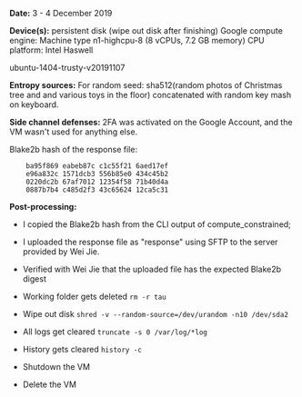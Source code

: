**Date:** 3 - 4 December 2019

**Device(s):**
    persistent disk (wipe out disk after finishing)
    Google compute engine: Machine type
    n1-highcpu-8 (8 vCPUs, 7.2 GB memory)
    CPU platform: Intel Haswell

ubuntu-1404-trusty-v20191107

**Entropy sources:** For random seed: sha512(random photos of Christmas tree and and various toys in the floor) concatenated with random key mash on keyboard. 

**Side channel defenses:** 2FA was activated on the Google Account, and the VM wasn't used for anything else.

Blake2b hash of the response file:

```
    ba95f869 eabeb87c c1c55f21 6aed17ef 
    e96a832c 1571dcb3 556b85e0 434c45b2 
    0220dc2b 67af7012 12354f58 71b40d4a 
    0887b7b4 c485d2f3 43c65624 12ca5c31 
```

**Post-processing:**

- I copied the Blake2b hash from the CLI output of compute_constrained;

- I uploaded the response file as "response" using SFTP to the server provided by Wei Jie.

- Verified with Wei Jie that the uploaded file has the expected Blake2b digest

- Working folder gets deleted `rm -r tau`

- Wipe out disk `shred -v --random-source=/dev/urandom -n10 /dev/sda2`

- All logs get cleared `truncate -s 0 /var/log/*log`

- History gets cleared `history -c`

- Shutdown the VM

- Delete the VM
